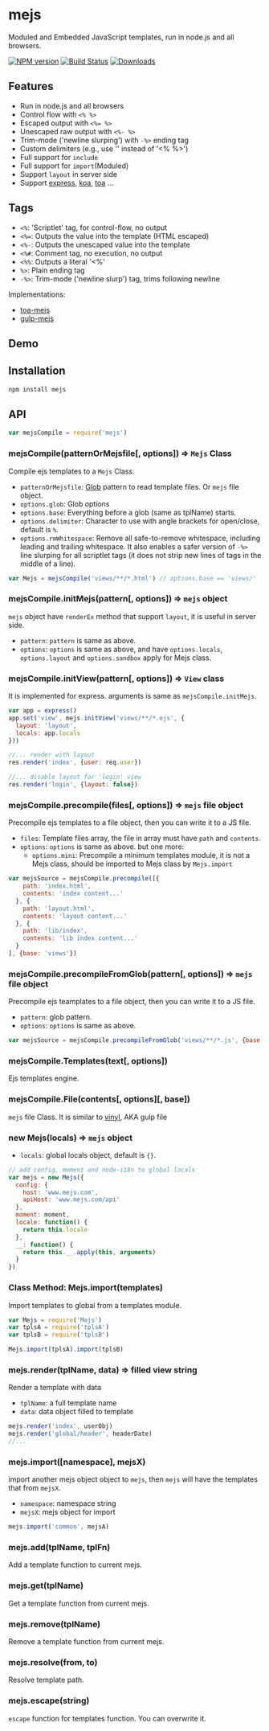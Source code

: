 mejs
====
Moduled and Embedded JavaScript templates, run in node.js and all browsers.

[![NPM version][npm-image]][npm-url]
[![Build Status][travis-image]][travis-url]
[![Downloads][downloads-image]][downloads-url]

## Features

- Run in node.js and all browsers
- Control flow with `<% %>`
- Escaped output with `<%= %>`
- Unescaped raw output with `<%- %>`
- Trim-mode ('newline slurping') with `-%>` ending tag
- Custom delimiters (e.g., use '<? ?>' instead of '<% %>')
- Full support for `include`
- Full support for `import`(Moduled)
- Support `layout` in server side
- Support [express](https://github.com/strongloop/express), [koa](https://github.com/koajs/koa), [toa](https://github.com/toajs/toa) ...

## Tags

- `<%`: 'Scriptlet' tag, for control-flow, no output
- `<%=`: Outputs the value into the template (HTML escaped)
- `<%-`: Outputs the unescaped value into the template
- `<%#`: Comment tag, no execution, no output
- `<%%`: Outputs a literal '<%'
- `%>`:  Plain ending tag
- `-%>`: Trim-mode ('newline slurp') tag, trims following newline

Implementations:

- [toa-mejs](https://github.com/toajs/toa-mejs)
- [gulp-mejs](https://github.com/teambition/gulp-mejs)

## Demo


## Installation

```bash
npm install mejs
```

## API

```js
var mejsCompile = require('mejs')
```

### mejsCompile(patternOrMejsfile[, options]) => `Mejs` Class

Compile ejs templates to a `Mejs` Class.

- `patternOrMejsfile`: [Glob](https://github.com/isaacs/node-glob) pattern to read template files. Or `mejs` file object.
- `options.glob`: Glob options
- `options.base`: Everything before a glob (same as tplName) starts.
- `options.delimiter`: Character to use with angle brackets for open/close, default is `%`.
- `options.rmWhitespace`: Remove all safe-to-remove whitespace, including leading and trailing whitespace. It also enables a safer version of `-%>` line slurping for all scriptlet tags (it does not strip new lines of tags in the middle of a line).

```js
var Mejs = mejsCompile('views/**/*.html') // options.base == 'views/'
```

### mejsCompile.initMejs(pattern[, options]) => `mejs` object

`mejs` object have `renderEx` method that support `layout`, it is useful in server side.

- `pattern`: `pattern` is same as above.
- `options`: `options` is same as above, and have `options.locals`, `options.layout` and `options.sandbox` apply for Mejs class.

### mejsCompile.initView(pattern[, options]) => `View` class

It is implemented for express. arguments is same as `mejsCompile.initMejs`.

```js
var app = express()
app.set('view', mejs.initView('views/**/*.ejs', {
  layout: 'layout',
  locals: app.locals
}))

//... render with layout
res.render('index', {user: req.user})

//... disable layout for 'login' view
res.render('login', {layout: false})
```

### mejsCompile.precompile(files[, options]) => `mejs` file object
Precompile ejs templates to a file object, then you can write it to a JS file.

- `files`: Template files array, the file in array must have `path` and `contents`.
- `options`: `options` is same as above. but one more:
  - `options.mini`: Precompile a minimum templates module, it is not a Mejs class, should be imported to Mejs class by `Mejs.import`

```js
var mejsSource = mejsCompile.precompile([{
    path: 'index.html',
    contents: 'index content...'
  }, {
    path: 'layout.html',
    contents: 'layout content...'
  }, {
    path: 'lib/index',
    contents: 'lib index content...'
  }
], {base: 'views'})
```

### mejsCompile.precompileFromGlob(pattern[, options]) => `mejs` file object
Precompile ejs teamplates to a file object, then you can write it to a JS file.

- `pattern`: glob pattern.
- `options`: `options` is same as above.

```js
var mejsSource = mejsCompile.precompileFromGlob('views/**/*.js', {base: 'views'})
```

### mejsCompile.Templates(text[, options])
Ejs templates engine.

### mejsCompile.File(contents[, options][, base])
`mejs` file Class. It is similar to [vinyl](http://github.com/wearefractal/vinyl), AKA gulp file

### new Mejs(locals) => `mejs` object

- `locals`: global locals object, default is `{}`.

```js
// add config, moment and node-i18n to global locals
var mejs = new Mejs({
  config: {
    host: 'www.mejs.com',
    apiHost: 'www.mejs.com/api'
  },
  moment: moment,
  locale: function() {
    return this.locale
  },
  __: function() {
    return this.__.apply(this, arguments)
  }
})
```

### Class Method: Mejs.import(templates)
Import templates to global from a templates module.

```js
var Mejs = require('Mejs')
var tplsA = require('tplsA')
var tplsB = require('tplsB')

Mejs.import(tplsA).import(tplsB)
```

### mejs.render(tplName, data) => filled view string
Render a template with data

- `tplName`: a full template name
- `data`: data object filled to template

```js
mejs.render('index', userObj)
mejs.render('global/header', headerDate)
//...
```

### mejs.import([namespace], mejsX)
import another mejs object object to `mejs`, then `mejs` will have the templates that from `mejsX`.

- `namespace`: namespace string
- `mejsX`: mejs object for import

```js
mejs.import('common', mejsA)
```

### mejs.add(tplName, tplFn)
Add a template function to current mejs.

### mejs.get(tplName)
Get a template function from current mejs.

### mejs.remove(tplName)
Remove a template function from current mejs.

### mejs.resolve(from, to)
Resolve template path.

### mejs.escape(string)
`escape` function for templates function. You can overwrite it.

[npm-url]: https://npmjs.org/package/mejs
[npm-image]: http://img.shields.io/npm/v/mejs.svg

[travis-url]: https://travis-ci.org/teambition/mejs
[travis-image]: http://img.shields.io/travis/teambition/mejs.svg

[downloads-url]: https://npmjs.org/package/mejs
[downloads-image]: http://img.shields.io/npm/dm/mejs.svg?style=flat-square
